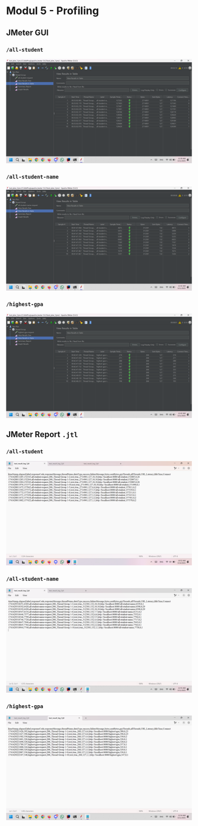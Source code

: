 # Modul 5 - Profiling
## JMeter GUI
### `/all-student`
![](img/before-optimize/all-student.png)
### `/all-student-name`
![](img/before-optimize/all-student-name.png)
### `/highest-gpa`
![](img/before-optimize/highest-gpa.png)
## JMeter Report `.jtl`
### `/all-student`
![](img/before-optimize/all-student-report.png)
### `/all-student-name`
![](img/before-optimize/all-student-name-report.png)
### `/highest-gpa`
![](img/before-optimize/highest-gpa-report.png)

